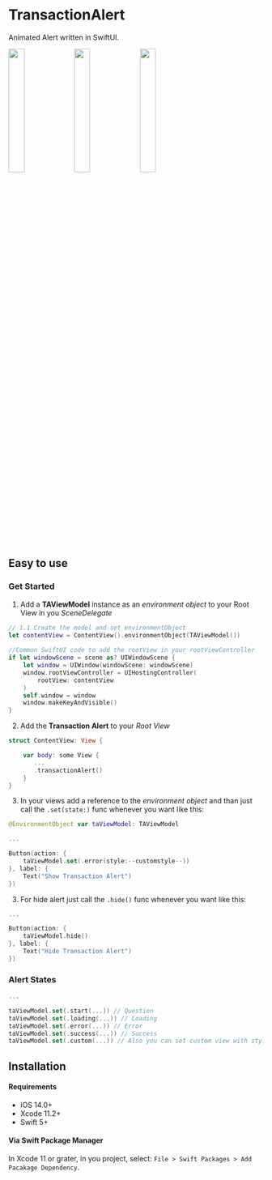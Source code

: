 TransactionAlert
===========

Animated Alert written in SwiftUI.

<img src="https://raw.githubusercontent.com/huseyinbagana/TransactionAlert/master/question.PNG" width="25%"> </img><img src="https://raw.githubusercontent.com/huseyinbagana/TransactionAlert/master/loading.gif" width="25%"></img> <img src="https://raw.githubusercontent.com/huseyinbagana/TransactionAlert/master/success.gif" width="25%"></img>


Easy to use
----

### Get Started

1. Add a **TAViewModel** instance as an *environment object* to your Root View in you *SceneDelegate*
```Swift
// 1.1 Create the model and set environmentObject
let contentView = ContentView().environmentObject(TAViewModel())
    
//Common SwiftUI code to add the rootView in your rootViewController
if let windowScene = scene as? UIWindowScene {
    let window = UIWindow(windowScene: windowScene)
    window.rootViewController = UIHostingController(
        rootView: contentView
    )
    self.window = window
    window.makeKeyAndVisible()
}
```
2. Add the **Transaction Alert** to your *Root View*

```Swift
struct ContentView: View {

    var body: some View {
       ...
       .transactionAlert()
    }
}
```
3. In your views add a reference to the *environment object* and than just call the `.set(state:)` func whenever you want like this:

```Swift
@EnvironmentObject var taViewModel: TAViewModel

...

Button(action: {
    taViewModel.set(.error(style:--customstyle--))
}, label: {
    Text("Show Transaction Alert")
})
```
3. For hide alert just call the `.hide()` func whenever you want like this:

```Swift
...

Button(action: {
    taViewModel.hide()
}, label: {
    Text("Hide Transaction Alert")
})
```
### Alert States
```Swift
...

taViewModel.set(.start(...)) // Question
taViewModel.set(.loading(...)) // Loading
taViewModel.set(.error(...)) // Error
taViewModel.set(.success(...)) // Success
taViewModel.set(.custom(...)) // Also you can set custom view with style

```
## Installation

#### Requirements
- iOS 14.0+ 
- Xcode 11.2+
- Swift 5+

#### Via Swift Package Manager

In Xcode 11 or grater, in you project, select: `File > Swift Packages > Add Pacakage Dependency`.
